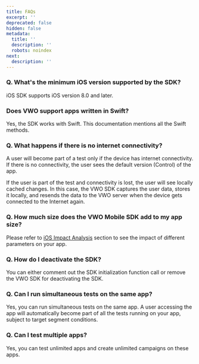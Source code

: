```yaml
---
title: FAQs
excerpt: ''
deprecated: false
hidden: false
metadata:
  title: ''
  description: ''
  robots: noindex
next:
  description: ''
---
```

### Q. What's the minimum iOS version supported by the SDK?
iOS SDK supports iOS version 8.0 and later.

### Does VWO support apps written in Swift?
Yes, the SDK works with Swift. This documentation mentions all the Swift methods.

### Q. What happens if there is no internet connectivity?
A user will become part of a test only if the device has internet connectivity. If there is no connectivity, the user sees the default version (Control) of the app.

If the user is part of the test and connectivity is lost,  the user will see locally cached changes. In this case, the VWO SDK captures the user data, stores it locally, and resends the data to the VWO server when the device gets connected to the Internet again.

### Q. How much size does the VWO Mobile SDK add to my app size?
Please refer to [iOS Impact Analysis](ref:ios-impact-analysis)  section to see the impact of different parameters on your app.

### Q. How do I deactivate the SDK?
You can either comment out the SDK initialization function call or remove the VWO SDK for deactivating the SDK.

### Q. Can I run simultaneous tests on the same app?
Yes, you can run simultaneous tests on the same app. A user accessing the app will automatically become part of all the tests running on your app, subject to target segment conditions.

### Q. Can I test multiple apps?
Yes, you can test unlimited apps and create unlimited campaigns on these apps.